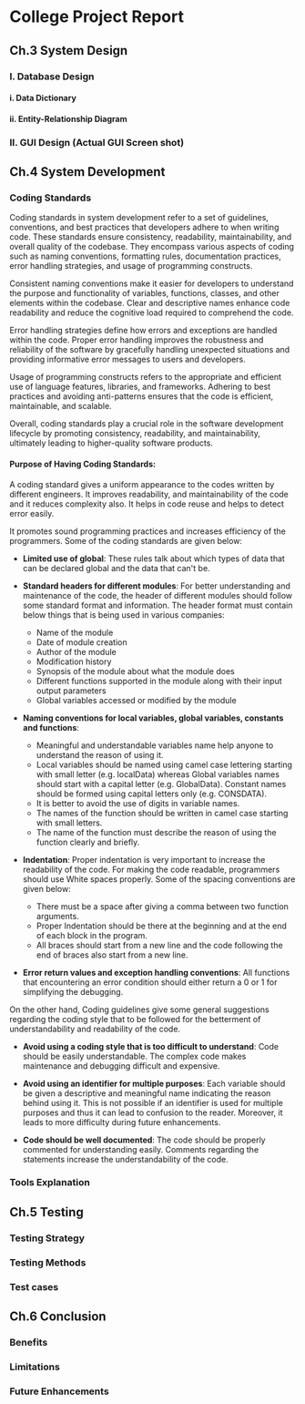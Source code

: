 # College Project Report

## Ch.3 System Design

### I. Database Design

#### i. Data Dictionary

#### ii. Entity-Relationship Diagram

### II. GUI Design (Actual GUI Screen shot)

## Ch.4 System Development

### Coding Standards

Coding standards in system development refer to a set of guidelines, conventions, and best practices that developers adhere to when writing code. These standards ensure consistency, readability, maintainability, and overall quality of the codebase. They encompass various aspects of coding such as naming conventions, formatting rules, documentation practices, error handling strategies, and usage of programming constructs.

Consistent naming conventions make it easier for developers to understand the purpose and functionality of variables, functions, classes, and other elements within the codebase. Clear and descriptive names enhance code readability and reduce the cognitive load required to comprehend the code.

Error handling strategies define how errors and exceptions are handled within the code. Proper error handling improves the robustness and reliability of the software by gracefully handling unexpected situations and providing informative error messages to users and developers.

Usage of programming constructs refers to the appropriate and efficient use of language features, libraries, and frameworks. Adhering to best practices and avoiding anti-patterns ensures that the code is efficient, maintainable, and scalable.

Overall, coding standards play a crucial role in the software development lifecycle by promoting consistency, readability, and maintainability, ultimately leading to higher-quality software products.

#### Purpose of Having Coding Standards:

A coding standard gives a uniform appearance to the codes written by different engineers. It improves readability, and maintainability of the code and it reduces complexity also. It helps in code reuse and helps to detect error easily.

It promotes sound programming practices and increases efficiency of the programmers. Some of the coding standards are given below:

- **Limited use of global**: These rules talk about which types of data that can be declared global and the data that can't be.

- **Standard headers for different modules**: For better understanding and maintenance of the code, the header of different modules should follow some standard format and information. The header format must contain below things that is being used in various companies:
  - Name of the module
  - Date of module creation
  - Author of the module
  - Modification history
  - Synopsis of the module about what the module does
  - Different functions supported in the module along with their input output parameters
  - Global variables accessed or modified by the module

- **Naming conventions for local variables, global variables, constants and functions**:
  - Meaningful and understandable variables name help anyone to understand the reason of using it.
  - Local variables should be named using camel case lettering starting with small letter (e.g. localData) whereas Global variables names should start with a capital letter (e.g. GlobalData). Constant names should be formed using capital letters only (e.g. CONSDATA).
  - It is better to avoid the use of digits in variable names.
  - The names of the function should be written in camel case starting with small letters.
  - The name of the function must describe the reason of using the function clearly and briefly.

- **Indentation**: Proper indentation is very important to increase the readability of the code. For making the code readable, programmers should use White spaces properly. Some of the spacing conventions are given below:
  - There must be a space after giving a comma between two function arguments.
  - Proper Indentation should be there at the beginning and at the end of each block in the program.
  - All braces should start from a new line and the code following the end of braces also start from a new line.

- **Error return values and exception handling conventions**: All functions that encountering an error condition should either return a 0 or 1 for simplifying the debugging.

On the other hand, Coding guidelines give some general suggestions regarding the coding style that to be followed for the betterment of understandability and readability of the code.

- **Avoid using a coding style that is too difficult to understand**: Code should be easily understandable. The complex code makes maintenance and debugging difficult and expensive.

- **Avoid using an identifier for multiple purposes**: Each variable should be given a descriptive and meaningful name indicating the reason behind using it. This is not possible if an identifier is used for multiple purposes and thus it can lead to confusion to the reader. Moreover, it leads to more difficulty during future enhancements.

- **Code should be well documented**: The code should be properly commented for understanding easily. Comments regarding the statements increase the understandability of the code.

### Tools Explanation

## Ch.5 Testing

### Testing Strategy

### Testing Methods

### Test cases

## Ch.6 Conclusion

### Benefits

### Limitations

### Future Enhancements 